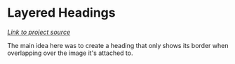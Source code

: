 # Layered Headings

[_Link to project source_](https://github.com/nkooman/the-showcase/tree/master/src/projects/layered-headings)

The main idea here was to create a heading that only shows its border when overlapping over the image it's attached to.

